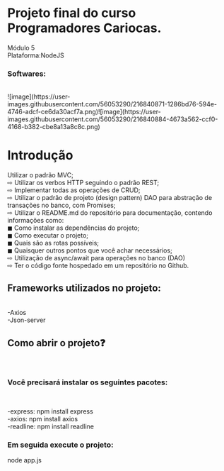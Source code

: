 # Projeto final do curso Programadores Cariocas.<br> 
Módulo 5<br> 
Plataforma:NodeJS<br>
<h3>Softwares:</h3><br> ![image](https://user-images.githubusercontent.com/56053290/216840871-1286bd76-594e-4746-adcf-ce6da30acf7a.png)![image](https://user-images.githubusercontent.com/56053290/216840884-4673a562-ccf0-4168-b382-cbe8a13a8c8c.png)<br>

<h1>Introdução</h1>

Utilizar o padrão MVC;<br>
⇨ Utilizar os verbos HTTP seguindo o padrão REST;<br>
⇨ Implementar todas as operações de CRUD;<br>
⇨ Utilizar o padrão de projeto (design pattern) DAO para abstração de transações no banco, com Promises;<br>
⇨ Utilizar o README.md do repositório para documentação, contendo informações como:<br>
◼ Como instalar as dependências do projeto;<br>
◼ Como executar o projeto;<br>
◼ Quais são as rotas possíveis;<br>
◼ Quaisquer outros pontos que você achar necessários;<br>
⇨ Utilização de async/await para operações no banco (DAO)<br>
⇨ Ter o código fonte hospedado em um repositório no Github.<br>


<h2>Frameworks utilizados no projeto:</h2><br>
-Axios<br>-Json-server

<h2>Como abrir o projeto❓</h2><br>
<h3>Você precisará instalar os seguintes pacotes:</h3><br>

-express: npm install express<br>
-axios: npm install axios<br>
-readline: npm install readline

<h3>Em seguida execute o projeto:</h3>
node app.js
